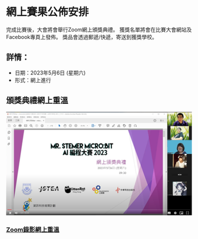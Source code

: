 # 網上賽果公佈安排

完成比賽後，大會將會舉行Zoom網上頒獎典禮。
獲獎名單將會在比賽大會網站及Facebook專頁上發佈。
獎品會透過郵遞/快遞，寄送到獲獎學校。

## 詳情：

- 日期：2023年5月6日 (星期六)
- 形式：網上進行

## 頒獎典禮網上重溫

[![](./images/ceremony_zoom.png)](https://drive.google.com/file/d/18CulovE2VHAKtqcKUQu-JcJiJmMwlz10/view?usp=sharing)

### [Zoom錄影網上重溫](https://drive.google.com/file/d/18CulovE2VHAKtqcKUQu-JcJiJmMwlz10/view?usp=sharing)